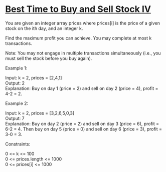 # [Best Time to Buy and Sell Stock IV](https://leetcode.com/problems/best-time-to-buy-and-sell-stock-iv/)

You are given an integer array prices where prices[i] is the price of a given stock on the ith day, and an integer k.  

Find the maximum profit you can achieve. You may complete at most k transactions.  

Note: You may not engage in multiple transactions simultaneously (i.e., you must sell the stock before you buy again).  

Example 1:  

Input: k = 2, prices = [2,4,1]  
Output: 2  
Explanation: Buy on day 1 (price = 2) and sell on day 2 (price = 4), profit = 4-2 = 2.  

Example 2:  

Input: k = 2, prices = [3,2,6,5,0,3]  
Output: 7  
Explanation: Buy on day 2 (price = 2) and sell on day 3 (price = 6), profit = 6-2 = 4. Then buy on day 5 (price = 0) and sell on day 6 (price = 3), profit = 3-0 = 3.   
 
Constraints:   

0 <= k <= 100    
0 <= prices.length <= 1000   
0 <= prices[i] <= 1000      